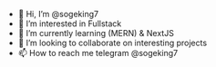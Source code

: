 - 👋 Hi, I’m @sogeking7
- 👀 I’m interested in Fullstack
- 🌱 I’m currently learning (MERN) & NextJS
- 💞️ I’m looking to collaborate on interesting projects
- 📫 How to reach me telegram @sogeking7

<!---
sogeking7/sogeking7 is a ✨ special ✨ repository because its `README.md` (this file) appears on your GitHub profile.
You can click the Preview link to take a look at your changes.
--->
